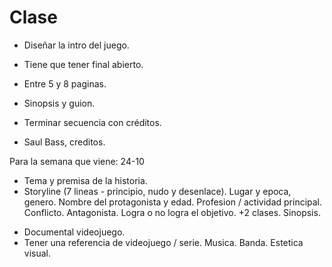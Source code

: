 # Clase

* Diseñar la intro del juego.
* Tiene que tener final abierto.
* Entre 5 y 8 paginas.
* Sinopsis y guion.
* Terminar secuencia con créditos.

* Saul Bass, creditos.

Para la semana que viene:
24-10 
* Tema y premisa de la historia. 
* Storyline (7 lineas - principio, nudo y desenlace). Lugar y epoca, genero. Nombre del protagonista y edad. Profesion / actividad principal. Conflicto. Antagonista. Logra o no logra el objetivo. 
+2 clases. Sinopsis.
+ Documental videojuego.
+ Tener una referencia de videojuego / serie. Musica. Banda. Estetica visual. 
